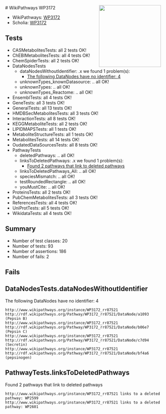 <img style="float: right; width: 200px" src="https://upload.wikimedia.org/wikipedia/commons/thumb/8/83/Wplogo_with_text_500.png/640px-Wplogo_with_text_500.png" />
# WikiPathways WP3172

* WikiPathways: [WP3172](https://wikipathways.org/pathways/WP3172)
* Scholia: [WP3172](https://scholia.toolforge.org/wikipathways/WP3172)
## Tests
* CASMetabolitesTests: all 2 tests OK!
* ChEBIMetabolitesTests: all 4 tests OK!
* ChemSpiderTests: all 2 tests OK!
* DataNodesTests
    * dataNodesWithoutIdentifier: .x we found 1 problem(s):
        * [The following DataNodes have no identifier: 4](#d2d32fa3)
    * unknownTypes_knownDatasource: .. all OK!
    * unknownTypes: .. all OK!
    * unknownTypes_Reactome: .. all OK!
* EnsemblTests: all 4 tests OK!
* GeneTests: all 3 tests OK!
* GeneralTests: all 13 tests OK!
* HMDBSecMetabolitesTests: all 3 tests OK!
* InteractionTests: all 8 tests OK!
* KEGGMetaboliteTests: all 2 tests OK!
* LIPIDMAPSTests: all 1 tests OK!
* MetaboliteStructureTests: all 1 tests OK!
* MetabolitesTests: all 14 tests OK!
* OudatedDataSourcesTests: all 8 tests OK!
* PathwayTests
    * deletedPathways: .. all OK!
    * linksToDeletedPathways: .x we found 1 problem(s):
        * [Found 2 pathways that link to deleted pathways](#bf1bfa82)
    * linksToDeletedPathways_All: .. all OK!
    * speciesMismatch: .. all OK!
    * testRoundedRectangle: .. all OK!
    * youMustCite: .. all OK!
* ProteinsTests: all 2 tests OK!
* PubChemMetabolitesTests: all 3 tests OK!
* ReferencesTests: all 4 tests OK!
* UniProtTests: all 5 tests OK!
* WikidataTests: all 4 tests OK!


## Summary

* Number of test classes: 20
* Number of tests: 93
* Number of assertions: 186
* Number of fails: 2

## Fails

<a name="d2d32fa3" />

## DataNodesTests.dataNodesWithoutIdentifier

The following DataNodes have no identifier: 4
```
http://www.wikipathways.org/instance/WP3172_rr87521 http://rdf.wikipathways.org/Pathway/WP3172_rr87521/DataNode/a1093 (Pepsin B)
http://www.wikipathways.org/instance/WP3172_rr87521 http://rdf.wikipathways.org/Pathway/WP3172_rr87521/DataNode/b06e7 (Pepsin C)
http://www.wikipathways.org/instance/WP3172_rr87521 http://rdf.wikipathways.org/Pathway/WP3172_rr87521/DataNode/c7d94 (Secretin)
http://www.wikipathways.org/instance/WP3172_rr87521 http://rdf.wikipathways.org/Pathway/WP3172_rr87521/DataNode/bf4a6 (pepsinogen)
```

<a name="bf1bfa82" />

## PathwayTests.linksToDeletedPathways

Found 2 pathways that link to deleted pathways
```
http://www.wikipathways.org/instance/WP3172_rr87521 links to a deleted pathway: WP2599
http://www.wikipathways.org/instance/WP3172_rr87521 links to a deleted pathway: WP2601
```

